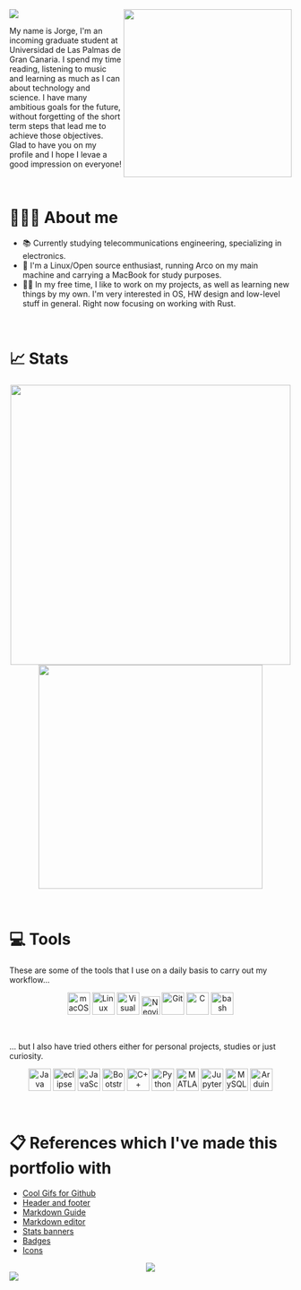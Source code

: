 <!-- Header -->
<img src="https://capsule-render.vercel.app/api?type=waving&height=240&color=0:FFFFFF,50:0768A9,100:FFCC00&text=Hi%20there!%20👋&animation=fadeIn">

<!-- Introduction -->
<picture>
	<img src="https://user-images.githubusercontent.com/74038190/225813708-98b745f2-7d22-48cf-9150-083f1b00d6c9.gif" width="300" align="right">
</picture>

My name is Jorge, I'm an incoming graduate student at Universidad de Las Palmas de Gran Canaria. I spend my time reading, listening to music and learning as much as I can about technology and science. I have many ambitious goals for the future, without forgetting of the short term steps that lead me to achieve those objectives. Glad to have you on my profile and I hope I levae a good impression on everyone!

&nbsp;

# 🤵🏻‍♂️ About me

- 📚 Currently studying telecommunications engineering, specializing in electronics.
- 🐧 I'm a Linux/Open source enthusiast, running Arco on my main machine and carrying a MacBook for study purposes.
- 🧑‍💻 In my free time, I like to work on my projects, as well as learning new things by my own. I'm very interested in OS, HW design and low-level stuff in general. Right now focusing on working with Rust.

&nbsp;

# 📈 Stats

<div align="center">
	<img src="https://github-readme-stats.vercel.app/api?username=jorgeloopzz&theme=onedark&show_icons=true" width="500"/>
	<img src="https://github-readme-stats.vercel.app/api/top-langs/?username=jorgeloopzz&theme=onedark" width="400"/>
</div>

&nbsp;

# 💻️ Tools

These are some of the tools that I use on a daily basis to carry out my workflow...

<div align="center">
  <img width="40" src="https://raw.githubusercontent.com/marwin1991/profile-technology-icons/refs/heads/main/icons/macos.png" alt="macOS" title="macOS"/>
	<img width="40" src="https://raw.githubusercontent.com/marwin1991/profile-technology-icons/refs/heads/main/icons/linux.png" alt="Linux" title="Linux"/>
	<img width="40" src="https://raw.githubusercontent.com/marwin1991/profile-technology-icons/refs/heads/main/icons/visual_studio_code.png" alt="Visual Studio Code" title="Visual Studio Code"/>
	<img width="33" src="https://raw.githubusercontent.com/marwin1991/profile-technology-icons/refs/heads/main/icons/neovim.png" alt="Neovim" title="Neovim"/>
	<img width="40" src="https://raw.githubusercontent.com/marwin1991/profile-technology-icons/refs/heads/main/icons/git.png" alt="Git" title="Git"/>
	<img width="40" src="https://raw.githubusercontent.com/marwin1991/profile-technology-icons/refs/heads/main/icons/c.png" alt="C" title="C"/>
	<img width="40" src="https://raw.githubusercontent.com/marwin1991/profile-technology-icons/refs/heads/main/icons/bash.png" alt="bash" title="bash"/>
</div>

&nbsp;

... but I also have tried others either for personal projects, studies or just curiosity.

<div align="center">
	<img width="40" src="https://raw.githubusercontent.com/marwin1991/profile-technology-icons/refs/heads/main/icons/java.png" alt="Java" title="Java"/>
	<img width="40" src="https://raw.githubusercontent.com/marwin1991/profile-technology-icons/refs/heads/main/icons/eclipse.png" alt="eclipse" title="eclipse"/>
	<img width="40" src="https://raw.githubusercontent.com/marwin1991/profile-technology-icons/refs/heads/main/icons/javascript.png" alt="JavaScript" title="JavaScript"/>
	<img width="40" src="https://raw.githubusercontent.com/marwin1991/profile-technology-icons/refs/heads/main/icons/bootstrap.png" alt="Bootstrap" title="Bootstrap"/>
	<img width="40" src="https://raw.githubusercontent.com/marwin1991/profile-technology-icons/refs/heads/main/icons/c++.png" alt="C++" title="C++"/>
	<img width="40" src="https://raw.githubusercontent.com/marwin1991/profile-technology-icons/refs/heads/main/icons/python.png" alt="Python" title="Python"/>
	<img width="40" src="https://raw.githubusercontent.com/marwin1991/profile-technology-icons/refs/heads/main/icons/matlab.png" alt="MATLAB" title="MATLAB"/>
	<img width="40" src="https://raw.githubusercontent.com/marwin1991/profile-technology-icons/refs/heads/main/icons/jupyter_notebook.png" alt="Jupyter Notebook" title="Jupyter Notebook"/>
	<img width="40" src="https://raw.githubusercontent.com/marwin1991/profile-technology-icons/refs/heads/main/icons/mysql.png" alt="MySQL" title="MySQL"/>
	<img width="40" src="https://raw.githubusercontent.com/marwin1991/profile-technology-icons/refs/heads/main/icons/arduino.png" alt="Arduino" title="Arduino"/>
</div>

&nbsp;

# 📋 References which I've made this portfolio with

- [Cool Gifs for Github](https://github.com/Anmol-Baranwal/Cool-GIFs-For-GitHub)
- [Header and footer](https://capsule-render.vercel.app/)
- [Markdown Guide](https://www.markdownguide.org/)
- [Markdown editor](https://stackedit.io)
- [Stats banners](https://github.com/anuraghazra/github-readme-stats)
- [Badges](https://shields.io/)
- [Icons](https://github.com/marwin1991/profile-technology-icons)

<!-- Banners -->
<div align="center">
  <img src="https://img.shields.io/badge/MARCH%204%2C%202021-maker?style=for-the-badge&logo=github&label=Joined&color=a6d189">
</div>

<!-- Footer -->
<img src="https://capsule-render.vercel.app/api?type=waving&height=100&color=0:FFCC00,50:0768A9,100:FFFFFF&animation=fadeIn&section=footer">

<!--
**jorgeloopzz/jorgeloopzz** is a ✨ _special_ ✨ repository because its `README.md` (this file) appears on your GitHub profile.

Here are some ideas to get you started:

- 🔭 I’m currently working on ...
- 🌱 I’m currently learning ...
- 👯 I’m looking to collaborate on ...
- 🤔 I’m looking for help with ...
- 💬 Ask me about ...
- 📫 How to reach me: ...
- 😄 Pronouns: ...
- ⚡ Fun fact: ...
-->

